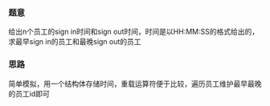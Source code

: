 ### 题意
给出n个员工的sign in时间和sign out时间，时间是以HH:MM:SS的格式给出的，求最早sign in的员工和最晚sign out的员工

### 思路
简单模拟，用一个结构体存储时间，重载运算符便于比较，遍历员工维护最早最晚的员工id即可